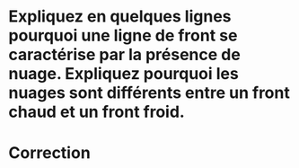 # Expliquez en quelques lignes pourquoi une ligne de front se caractérise par la présence de nuage. Expliquez pourquoi les nuages sont différents entre un front chaud et un front froid.

# Correction

